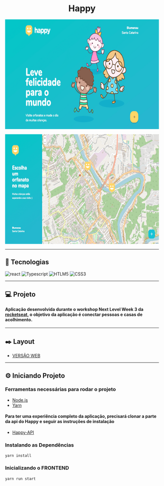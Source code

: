 <h1
  align="center"
>
  Happy
</h1>

<p align="center">
  <img width="700" height="360" src="https://raw.githubusercontent.com/douglaswmartins/Happy-Web/master/.github/landing.png?token=AK5ZX5OSWB3KNRBH6O46HOS7W3Y2K" alt="Landing page">
</p>

<p align="center">
  <img width="700" height="360" src="https://raw.githubusercontent.com/douglaswmartins/Happy-Web/master/.github/map.png?token=AK5ZX5O54SH42VVZ6HJMB327W3Y2M" alt="Map">
</p>

---

## :rocket: Tecnologias

![react](https://img.shields.io/badge/react%20-%2320232a.svg?&style=for-the-badge&logo=react&logoColor=%2361DAFB)
![Typescript](https://img.shields.io/badge/typescript%20-%23007ACC.svg?&style=for-the-badge&logo=typescript&logoColor=white)
![HTLM5](https://img.shields.io/badge/html5%20-%23E34F26.svg?&style=for-the-badge&logo=html5&logoColor=white)
![CSS3](https://img.shields.io/badge/css3%20-%231572B6.svg?&style=for-the-badge&logo=css3&logoColor=white)

---

## :computer: Projeto

#### Aplicação desenvolvida durante o workshop Next Level Week 3 da [rocketseat](https://rocketseat.com.br/), o objetivo da aplicação é conectar pessoas e casas de acolhimento.

---

## :black_nib: Layout

* [VERSÃO WEB](https://www.figma.com/file/mDEbnoojksG4w8sOxmudh3/Happy-Web)

---

## :gear: Iniciando Projeto

### Ferramentas necessárias para rodar o projeto

* [Node.js](https://nodejs.org/)
* [Yarn](https://classic.yarnpkg.com/)

#### Para ter uma experiência completo da aplicação, precisará clonar a parte da api do Happy e seguir as instruções de instalação

* [Happy-API](https://github.com/douglaswmartins/Happy-Api)

### Instalando as Dependências

````
yarn install
````

### Inicializando o FRONTEND

````
yarn run start
````
